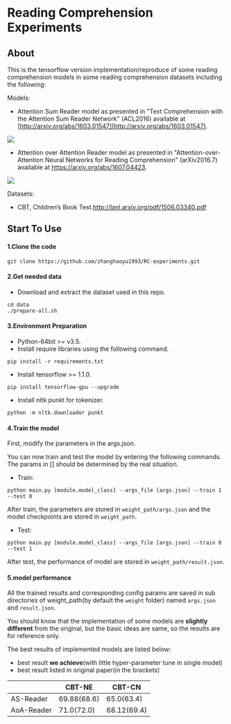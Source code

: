 # Reading Comprehension Experiments

## About

This is the tensorflow version implementation/reproduce of some reading comprehension models in some reading comprehension datasets including the following:

Models:

- Attention Sum Reader model as presented in "Text Comprehension with the Attention Sum Reader Network" (ACL2016) available at [http://arxiv.org/abs/1603.01547](http://arxiv.org/abs/1603.01547). 

![](http://7xpqrs.com1.z0.glb.clouddn.com/FjmgZjrmBJ5w8WdDU2v9BMRj21r8)

- Attention over Attention Reader model as presented in "Attention-over-Attention Neural Networks for Reading Comprehension" (arXiv2016.7) available at https://arxiv.org/abs/1607.04423.

![](http://7xpqrs.com1.z0.glb.clouddn.com/FupB-rvxCvGvPTwa8UC4u3QUgqKI)

Datasets:

- CBT, Children’s Book Test.http://lanl.arxiv.org/pdf/1506.03340.pdf

## Start To Use

#### 1.Clone the code

```shell
git clone https://github.com/zhanghaoyu1993/RC-experiments.git
```

#### 2.Get needed data

- Download and extract the dataset used in this repo.

```shell
cd data
./prepare-all.sh
```

#### 3.Environment Preparation

- Python-64bit >= v3.5.
- Install require libraries using the following command.

```shell
pip install -r requirements.txt
```

- Install tensorflow >= 1.1.0.

```shell
pip install tensorflow-gpu --upgrade
```

- Install nltk punkt for tokenizer.

```shell
python -m nltk.downloader punkt
```

#### 4.Train the model

First, modify the parameters in the args.json.

You can now train and test the model by entering the following commands. The params in [] should be determined by the real situation.

- Train:

```shell
python main.py [module.model_class] --args_file [args.json] --train 1 --test 0 
```

After train, the parameters are stored in `weight_path/args.json`  and the model checkpoints are stored in `weight_path`.

- Test:

```shell
python main.py [module.model_class] --args_file [args.json] --train 0 --test 1 
```

After test, the performance of model are stored in `weight_path/result.json`.

#### 5.model performance

All the trained results and corresponding config params are saved in sub directories of weight_path(by default the `weight` folder) named `args.json` and `result.json`.

You should know that the implementation of some models are **slightly different** from the original, but the basic ideas are same, so the results are for reference only.

The best results of implemented models are listed below:

- best result **we achieve**(with little hyper-parameter tune in single model) 
- best result listed in original paper(in the brackets)

|            | CBT-NE      | CBT-CN      |
| ---------- | ----------- | ----------- |
| AS-Reader  | 69.88(68.6) | 65.0(63.4)  |
| AoA-Reader | 71.0(72.0)  | 68.12(69.4) |
